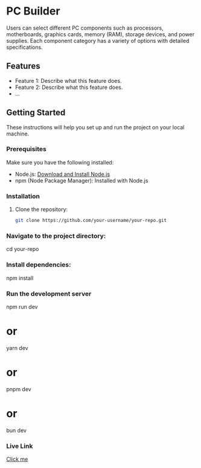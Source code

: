 # PC Builder

Users can select different PC components such as processors, motherboards, graphics cards, memory (RAM), storage devices, and power supplies.
Each component category has a variety of options with detailed specifications.

## Features

- Feature 1: Describe what this feature does.
- Feature 2: Describe what this feature does.
- ...

## Getting Started

These instructions will help you set up and run the project on your local machine.

### Prerequisites

Make sure you have the following installed:

- Node.js: [Download and Install Node.js](https://nodejs.org/)
- npm (Node Package Manager): Installed with Node.js

### Installation

1. Clone the repository:

   ```bash
   git clone https://github.com/your-username/your-repo.git

### Navigate to the project directory:
cd your-repo

### Install dependencies:
npm install

### Run the development server

npm run dev
# or
yarn dev
# or
pnpm dev
# or
bun dev

### Live Link
[Click me](https://pc-build-e5y21u1pm-rifatjahan823.vercel.app/)
